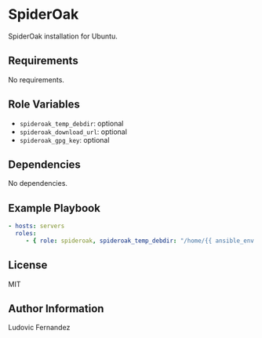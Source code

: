 # SpiderOak

SpiderOak installation for Ubuntu.

## Requirements

No requirements.

## Role Variables

- `spideroak_temp_debdir`: optional
- `spideroak_download_url`: optional
- `spideroak_gpg_key`: optional

## Dependencies

No dependencies.

## Example Playbook

```yml
- hosts: servers
  roles:
     - { role: spideroak, spideroak_temp_debdir: "/home/{{ ansible_env.USER }}/Downloads" }
```

## License

MIT

## Author Information

Ludovic Fernandez

